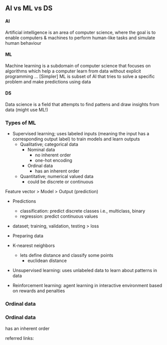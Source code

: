 ## AI vs ML vs DS

#### AI
Artificial intelligence is an area of computer science,
where the goal is to enable computers & machines to perform
human-like tasks and simulate human behaviour
#### ML
Machine learning is a subdomain of computer science
that focuses on algorithms which help a computer learn
from data without explicit programming ...
[Simpler]
ML is subset of AI that tries to solve a specific
problem and make predictions using data
#### DS
Data science is a field that attempts to find pattens 
and draw insights from data (might use ML!)

### Types of ML
- Supervised learning; uses labeled inputs 
(meaning the input has a corresponding output label)
to train models and learn outputs
  - Qualitative; categorical data
    - Nominal data 
      - no inherent order 
      - one-hot encoding
    - Ordinal data
      - has an inherent order
  - Quantitative; numerical valued data
    - could be discrete or continuous

Feature vector > Model > Output (prediction)

   - Predictions
      - classification: predict discrete classes i.e., multiclass, binary 
      - regression: predict continuous values

   - dataset; training, validation, testing > loss

  - Preparing data
  - K-nearest neighbors
     - lets define distance and classify some points
        - euclidean distance 

- Unsupervised learning: uses unlabeled data to learn
about patterns in data
- Reinforcement learning: agent learning in interactive
environment based on rewards and penalties

### Ordinal data

### Ordinal data
has an inherent order


referred links:
